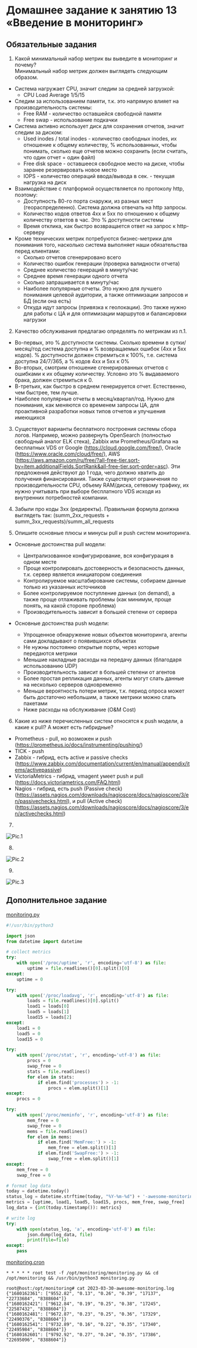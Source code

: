 # Домашнее задание к занятию 13 «Введение в мониторинг»
## Обязательные задания

1. Какой минимальный набор метрик вы выведите в мониторинг и почему?</br>
Минимальный набор метрик должен выглядеть следующим образом.</br>
- Система нагружает CPU, значит следим за средней загрузкой:
  - CPU Load Average 1/5/15
- Следим за использованием памяти, т.к. это напрямую влияет на производительность системы:
  - Free RAM - количество оставшейся свободной памяти
  - Free swap - использование подкачки
- Система активно использует диск для сохранения отчетов, значит следим за диском:
  - Used inodes / total inodes - количество свободных inodes, их отношение к общему количеству, % использованных, чтобы понимать, сколько еще отчетов можно сохранить (если считать, что один отчет = один файл)
  - Free disk space - оставшееся свободное место на диске, чтобы заранее резервировать новое место
  - IOPS - количество операций ввода/вывода в сек. - текущая нагрузка на диск
- Взаимодействие с платформой осуществляется по протоколу http, поэтому:
  - Доступность 80-го порта снаружи, из разных мест (геораспределенно). Система должна отвечать на http запросы.
  - Количество кодов ответов 4хх и 5хх по отношению к общему количеству ответов в час. Это % доступности системы
  - Время отклика, как быстро возвращается ответ на запрос к http-серверу
- Кроме технических метрик потребуются бизнес-метрики для понимания того, насколько система выполняет наши обязательства перед клиентами:
  - Сколько отчетов сгенерировано всего
  - Количество ошибок генерации (проверка валидности отчета)
  - Среднее количество генераций в минуту/час
  - Среднее время генерации одного отчета
  - Сколько запрашивается в минуту/час
  - Наиболее популярные отчеты. Это нужно для лучшего понимания целевой аудитории, а также оптимизации запросов и БД (если она есть)
  - Откуда идут запросы (привязка к геолокации). Это также нужно для работы с ЦА и для оптимизации маршрутов и балансировки нагрузки

2. Качество обслуживания предлагаю определять по метрикам из п.1.
- Во-первых, это % доступности системы. Сколько времени в сутки/месяц/год система доступна и % возвращаемых ошибок (4хх и 5хх кодов). % доступности должен стремиться к 100%, т.е. система доступна 24/7/365, а % кодов 4хх и 5хх к 0%
- Во-вторых, смотрим отношение сгенерированных отчетов с ошибками к их общему количеству. Условно это % выдаваемого брака, должен стремиться к 0.
- В-третьих, как быстро в среднем генерируется отчет. Естественно, чем быстрее, тем лучше.
- Наиболее популярные отчеты в месяц/квартал/год. Нужно для понимания, как меняются со временем запросы ЦА, для проактивной разработки новых типов отчетов
и улучшения имеющихся

3. Существуют варианты бесплатного построения системы сбора логов. Например, можно развернуть OpenSearch (полностью свободный аналог ELK стека), Zabbix или Prometheus/Grafana на бесплатных VDS от Google (https://cloud.google.com/free/), Oracle (https://www.oracle.com/cloud/free/), AWS (https://aws.amazon.com/ru/free/?all-free-tier.sort-by=item.additionalFields.SortRank&all-free-tier.sort-order=asc). Эти предложения действуют до 1 года, чего должно хватить до получения финансирования. Также существуют ограничения по производительности CPU, объему RAM/диска, сетевому трафику, их нужно учитывать при выборе бесплатного VDS исходя из внутренних потребностей компании.

4. Забыли про коды 3хх (редиректы). Правильная формула должна выглядеть так: (summ_2xx_requests + summ_3xx_requests)/summ_all_requests

5. Опишите основные плюсы и минусы pull и push систем мониторинга.</br>
- Основные достоинства pull модели:</br>
  - Централизованное конфигурирование, вся конфигурация в одном месте
  - Проще контролировать достоверность и безопасность данных, т.к. сервер является инициатором соединения
  - Контролируемое масштабирование системы, собираем данные только из указанных источников
  - Более контролируемое поступление данных (on demand), а также проще отлаживать проблемы (как минимум, проще понять, на какой стороне проблема)
  - Производительность зависит в большей степени от сервера
 
- Основные достоинства push модели:</br>
  - Упрощенное обнаружение новых объектов мониторинга, агенты сами докладывают о появившихся объектах
  - Не нужны постоянно открытые порты, через которые передаются метрики
  - Меньшие накладные расходы на передачу данных (благодаря использованию UDP)
  - Производительность зависит в большей степени от агентов
  - Более простая репликация данных, агенты могут слать данные на несколько серверов одновременно
  - Меньше вероятность потери метрик, т.к. период опроса может быть достаточно небольшим, а также метрики можно слать пакетами
  - Ниже расходы на обслуживание (O&M Cost)

6. Какие из ниже перечисленных систем относятся к push модели, а какие к pull? А может есть гибридные?
- Prometheus - pull, но возможен и push (https://prometheus.io/docs/instrumenting/pushing/)
- TICK - push
- Zabbix - гибрид, есть active и passive checks (https://www.zabbix.com/documentation/current/en/manual/appendix/items/activepassive)
- VictoriaMetrics - гибрид, vmagent умеет push и pull (https://docs.victoriametrics.com/FAQ.html)
- Nagios - гибрид, есть push (Passive check) (https://assets.nagios.com/downloads/nagioscore/docs/nagioscore/3/en/passivechecks.html), и pull (Active check) (https://assets.nagios.com/downloads/nagioscore/docs/nagioscore/3/en/activechecks.html)

7.
![Pic.1](10-monitoring/01-base/pics/chronograf.png "Pic. 1")

8.
![Pic.2](10-monitoring/01-base/pics/disk_usage.png "Pic. 2")

9.
![Pic.3](10-monitoring/01-base/pics/docker_measure.png "Pic. 3")

## Дополнительное задание

[monitoring.py](10-monitoring/01-base/monitoring.py)</br>

```python
#!/usr/bin/python3

import json
from datetime import datetime

# collect metrics
try:
    with open('/proc/uptime', 'r', encoding='utf-8') as file:
        uptime = file.readlines()[0].split()[0]
except:
    uptime = 0

try:
    with open('/proc/loadavg', 'r', encoding='utf-8') as file:
        loads = file.readlines()[0].split()
        load1 = loads[0]
        load5 = loads[1]
        load15 = loads[2]
except:
    load1 = 0
    load5 = 0
    load15 = 0

try:
    with open('/proc/stat', 'r', encoding='utf-8') as file:
        procs = 0
        swap_free = 0
        stats = file.readlines()
        for elem in stats:
            if elem.find('processes') > -1:
                procs = elem.split()[1]
except:
    procs = 0

try:
    with open('/proc/meminfo', 'r', encoding='utf-8') as file:
        mem_free = 0
        swap_free = 0
        mems = file.readlines()
        for elem in mems:
            if elem.find('MemFree:') > -1:
                mem_free = elem.split()[1]
            if elem.find('SwapFree:') > -1:
                swap_free = elem.split()[1]
except:
    mem_free = 0
    swap_free = 0

# format log data
today = datetime.today()
status_log = datetime.strftime(today, "%Y-%m-%d") + '-awesome-monitoring.log'
metrics = [uptime, load1, load5, load15, procs, mem_free, swap_free]
log_data = {int(today.timestamp()): metrics}

# write log
try:
    with open(status_log, 'a', encoding='utf-8') as file:
        json.dump(log_data, file)
        print(file=file)
except:
    pass

```

[monitoring.cron](10-monitoring/01-base/monitoring.cron)</br>
```console
* * * * * root test -f /opt/monitoring/monitoring.py && cd /opt/monitoring && /usr/bin/python3 monitoring.py
```


```console
root@host:/opt/monitoring# cat 2023-03-30-awesome-monitoring.log 
{"1680162361": ["9552.82", "0.13", "0.26", "0.39", "17137", "22733684", "8388604"]}
{"1680162421": ["9612.84", "0.19", "0.25", "0.38", "17245", "22587432", "8388604"]}
{"1680162481": ["9672.87", "0.23", "0.25", "0.36", "17329", "22490376", "8388604"]}
{"1680162541": ["9732.89", "0.16", "0.22", "0.35", "17340", "22495984", "8388604"]}
{"1680162601": ["9792.92", "0.27", "0.24", "0.35", "17386", "22695096", "8388604"]}


```

